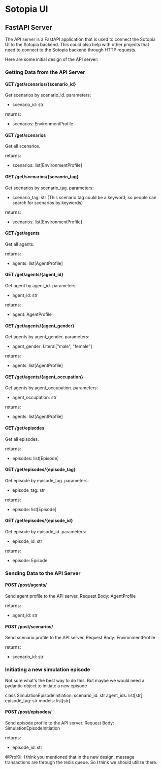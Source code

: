 # Sotopia UI

## FastAPI Server

The API server is a FastAPI application that is used to connect the Sotopia UI to the Sotopia backend.
This could also help with other projects that need to connect to the Sotopia backend through HTTP requests.

Here are some initial design of the API server:

### Getting Data from the API Server

#### GET /get/scenarios/{scenario_id}

Get scenarios by scenario_id.
parameters:
- scenario_id: str

returns:
- scenarios: EnvironmentProfile


#### GET /get/scenarios

Get all scenarios.

returns:
- scenarios: list[EnvironmentProfile]

#### GET /get/scenarios/{sceanrio_tag}

Get scenarios by scenario_tag.
parameters:
- scenario_tag: str
(This scenario tag could be a keyword; so people can search for scenarios by keywords)

returns:
- scenarios: list[EnvironmentProfile]

#### GET /get/agents

Get all agents.

returns:
- agents: list[AgentProfile]

#### GET /get/agents/{agent_id}

Get agent by agent_id.
parameters:
- agent_id: str

returns:
- agent: AgentProfile

#### GET /get/agents/{agent_gender}

Get agents by agent_gender.
parameters:
- agent_gender: Literal["male", "female"]

returns:
- agents: list[AgentProfile]

#### GET /get/agents/{agent_occupation}

Get agents by agent_occupation.
parameters:
- agent_occupation: str

returns:
- agents: list[AgentProfile]


#### GET /get/episodes

Get all episodes.

returns:
- episodes: list[Episode]

#### GET /get/episodes/{episode_tag}

Get episode by episode_tag.
parameters:
- episode_tag: str

returns:
- episode: list[Episode]

#### GET /get/episodes/{episode_id}

Get episode by episode_id.
parameters:
- episode_id: str

returns:
- episode: Episode


### Sending Data to the API Server

#### POST /post/agents/

Send agent profile to the API server.
Request Body:
AgentProfile

returns:
- agent_id: str

#### POST /post/scenarios/

Send scenario profile to the API server.
Request Body:
EnvironmentProfile

returns:
- scenario_id: str

### Initiating a new simulation episode

Not sure what's the best way to do this.
But maybe we would need a pydantic object to initiate a new episode

class SimulationEpisodeInitiation:
    scenario_id: str
    agent_ids: list[str]
    episode_tag: str
    models: list[str]

#### POST /post/episodes/

Send episode profile to the API server.
Request Body:
SimulationEpisodeInitiation

returns:
- episode_id: str


@ProKil: I think you mentioned that in the new design, message transactions are through the redis queue. So I think we should utilize there.
